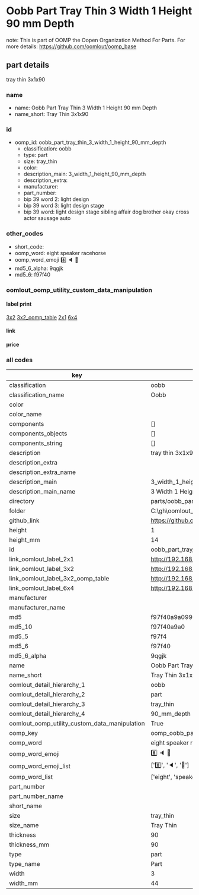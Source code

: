 # Oobb Part Tray Thin 3 Width 1 Height 90 mm Depth  

note: This is part of OOMP the Oopen Organization Method For Parts. For more details: https://github.com/oomlout/oomp_base

##  part details
  



tray thin 3x1x90



### name
* name: Oobb Part Tray Thin 3 Width 1 Height 90 mm Depth
* name_short: Tray Thin 3x1x90 
### id
* oomp_id: oobb_part_tray_thin_3_width_1_height_90_mm_depth
  * classification: oobb
  * type: part
  * size: tray_thin
  * color: 
  * description_main: 3_width_1_height_90_mm_depth
  * description_extra: 
  * manufacturer: 
  * part_number: 
  * bip 39 word 2: light design
  * bip 39 word 3: light design stage
  * bip 39 word: light design stage sibling affair dog brother okay cross actor sausage auto

### other_codes
* short_code: 
* oomp_word: eight speaker racehorse
* oomp_word_emoji :eight: :speaker: :racehorse:
* md5_6_alpha: 9qgjk
* md5_6: f97f40






### oomlout_oomp_utility_custom_data_manipulation
#### label print
[3x2](http://192.168.1.245:1112/?label=oomp%209qgjk)
[3x2_oomp_table](http://192.168.1.108:1112/?label=oomp%209qgjk)
[2x1](http://192.168.1.242:1112/?label=oomp%209qgjk)
[6x4](http://192.168.1.55:1112/?label=oomp%209qgjk)    

#### link

                              

#### price







### all codes 
| key | value |  
| --- | --- |  
| classification | oobb |  
| classification_name | Oobb |  
| color |  |  
| color_name |  |  
| components | [] |  
| components_objects | [] |  
| components_string | [] |  
| description | tray thin 3x1x90 |  
| description_extra |  |  
| description_extra_name |  |  
| description_main | 3_width_1_height_90_mm_depth |  
| description_main_name | 3 Width 1 Height 90 mm Depth |  
| directory | parts/oobb_part_tray_thin_3_width_1_height_90_mm_depth |  
| folder | C:\gh\oomlout_oobb_version_4_generated_parts\things\oobb_part_tray_thin_3_width_1_height_90_mm_depth |  
| github_link | https://github.com/oomlout/oomlout_oomp_part_src/tree/main/parts/oobb_part_tray_thin_3_width_1_height_90_mm_depth |  
| height | 1 |  
| height_mm | 14 |  
| id | oobb_part_tray_thin_3_width_1_height_90_mm_depth |  
| link_oomlout_label_2x1 | http://192.168.1.242:1112/?label=oomp%209qgjk |  
| link_oomlout_label_3x2 | http://192.168.1.245:1112/?label=oomp%209qgjk |  
| link_oomlout_label_3x2_oomp_table | http://192.168.1.108:1112/?label=oomp%209qgjk |  
| link_oomlout_label_6x4 | http://192.168.1.55:1112/?label=oomp%209qgjk |  
| manufacturer |  |  
| manufacturer_name |  |  
| md5 | f97f40a9a099e39d02022c7ba84ef40c |  
| md5_10 | f97f40a9a0 |  
| md5_5 | f97f4 |  
| md5_6 | f97f40 |  
| md5_6_alpha | 9qgjk |  
| name | Oobb Part Tray Thin 3 Width 1 Height 90 mm Depth |  
| name_short | Tray Thin 3x1x90  |  
| oomlout_detail_hierarchy_1 | oobb |  
| oomlout_detail_hierarchy_2 | part |  
| oomlout_detail_hierarchy_3 | tray_thin |  
| oomlout_detail_hierarchy_4 | 90_mm_depth |  
| oomlout_oomp_utility_custom_data_manipulation | True |  
| oomp_key | oomp_oobb_part_tray_thin_3_width_1_height_90_mm_depth |  
| oomp_word | eight speaker racehorse |  
| oomp_word_emoji | :eight: :speaker: :racehorse: |  
| oomp_word_emoji_list | [':eight:', ':speaker:', ':racehorse:'] |  
| oomp_word_list | ['eight', 'speaker', 'racehorse'] |  
| part_number |  |  
| part_number_name |  |  
| short_name |  |  
| size | tray_thin |  
| size_name | Tray Thin |  
| thickness | 90 |  
| thickness_mm | 90 |  
| type | part |  
| type_name | Part |  
| width | 3 |  
| width_mm | 44 |  
